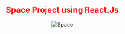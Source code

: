 <span style="color:red;">
  <h2 align="center">Space Project using React.Js</h2>
</span>
<p align="center">
  <img src="../nasa.png" alt="Space">
</p>
